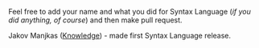 Feel free to add your name and what you did for Syntax Language (*if you did anything, of course*) and then make pull request.

Jakov Manjkas ([Knowledge](https://github.com/Knowlege)) - made first Syntax Language release.
